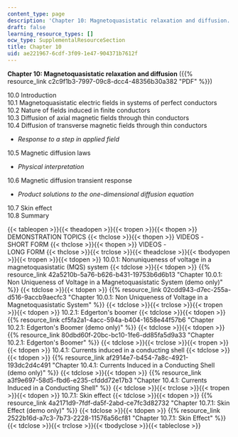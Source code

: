 ```yaml
---
content_type: page
description: 'Chapter 10: Magnetoquasistatic relaxation and diffusion.'
draft: false
learning_resource_types: []
ocw_type: SupplementalResourceSection
title: Chapter 10
uid: ae221967-6cdf-3f09-1e47-904371b7612f
---
```

**Chapter 10: Magnetoquasistatic relaxation and diffusion** ({{% resource_link c2c9f1b3-7997-09c8-dcc4-48356b30a382 "PDF" %}})

10.0 Introduction   
10.1 Magnetoquasistatic electric fields in systems of perfect conductors   
10.2 Nature of fields induced in finite conductors   
10.3 Diffusion of axial magnetic fields through thin conductors   
10.4 Diffusion of transverse magnetic fields through thin conductors

- _Response to a step in applied field_

10.5 Magnetic diffusion laws

- _Physical interpretation_

10.6 Magnetic diffusion transient response

- _Product solutions to the one-dimensional diffusion equation_

10.7 Skin effect   
10.8 Summary

{{< tableopen >}}{{< theadopen >}}{{< tropen >}}{{< thopen >}}
DEMONSTRATION TOPICS
{{< thclose >}}{{< thopen >}}
VIDEOS -   
SHORT FORM
{{< thclose >}}{{< thopen >}}
VIDEOS -   
LONG FORM
{{< thclose >}}{{< trclose >}}{{< theadclose >}}{{< tbodyopen >}}{{< tropen >}}{{< tdopen >}}
10.0.1: Nonuniqueness of voltage in a magnetoquasistatic (MQS) system
{{< tdclose >}}{{< tdopen >}}
{{% resource_link 42a5210b-5a76-b626-b431-19753b6d6b13 "Chapter 10.0.1: Non Uniqueness of Voltage in a Magnetoquasistatic System (demo only)" %}}
{{< tdclose >}}{{< tdopen >}}
{{% resource_link 02cdd943-d7ec-255a-d516-9accb9aecfc3 "Chapter 10.0.1: Non Uniqueness of Voltage in a Magnetoquasistatic System" %}}
{{< tdclose >}}{{< trclose >}}{{< tropen >}}{{< tdopen >}}
10.2.1: Edgerton's boomer
{{< tdclose >}}{{< tdopen >}}
{{% resource_link cf5fa2a1-4acc-594a-b404-1658e44f57b6 "Chapter 10.2.1: Edgerton's Boomer (demo only)" %}}
{{< tdclose >}}{{< tdopen >}}
{{% resource_link 80dbd60f-20bc-bc10-1fe6-dd85fa5d9a33 "Chapter 10.2.1: Edgerton's Boomer" %}}
{{< tdclose >}}{{< trclose >}}{{< tropen >}}{{< tdopen >}}
10.4.1: Currents induced in a conducting shell
{{< tdclose >}}{{< tdopen >}}
{{% resource_link af2914e7-b454-7a8c-4921-193dc2d4c491 "Chapter 10.4.1: Currents Induced in a Conducting Shell (demo only)" %}}
{{< tdclose >}}{{< tdopen >}}
{{% resource_link a3f9e697-58d5-fbd6-e235-cfddd72e17b3 "Chapter 10.4.1: Currents Induced in a Conducting Shell" %}}
{{< tdclose >}}{{< trclose >}}{{< tropen >}}{{< tdopen >}}
10.7.1: Skin effect
{{< tdclose >}}{{< tdopen >}}
{{% resource_link 4a2171d9-7fdf-da5f-2abd-ce7fc3d82732 "Chapter 10.7.1: Skin Effect (demo only)" %}}
{{< tdclose >}}{{< tdopen >}}
{{% resource_link 2522b16d-a7c3-7b73-2228-11576a56cf81 "Chapter 10.7.1: Skin Effect" %}}
{{< tdclose >}}{{< trclose >}}{{< tbodyclose >}}{{< tableclose >}}